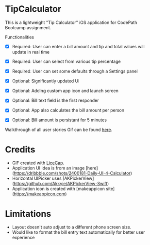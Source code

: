 # TipCalculator

This is a lightweight "Tip Calculator" iOS application for CodePath Bootcamp assignment.

Functionalities

 * [x] Required: User can enter a bill amount and tip and total values will update in real time
 * [x] Required: User can select from various tip percentage
 * [x] Required: User can set some defaults through a Settings panel
 * [x] Optional: Significantly updated UI
 * [x] Optional: Adding custom app icon and launch screen
 * [x] Optional: Bill text field is the first responder
 * [x] Optional: App also calculates the bill amount per person
 * [x] Optional: Bill amount is persistant for 5 minutes


Walkthrough of all user stories
 Gif can be found [here](./WalkThru.gif).


# Credits

 * GIF created with [LiceCap](http://www.cockos.com/licecap/).
 * Application UI idea is from an image [here] (https://dribbble.com/shots/2400181-Daily-UI-4-Calculator)
 * Horizontal UIPicker uses [AKPickerView] (https://github.com/Akkyie/AKPickerView-Swift)
 * Application icon is created with [makeappicon site] (https://makeappicon.com)

# Limitations

 * Layout doesn't auto adjust to a different phone screen size.  
 * Would like to format the bill entry text automatically for better user experience
